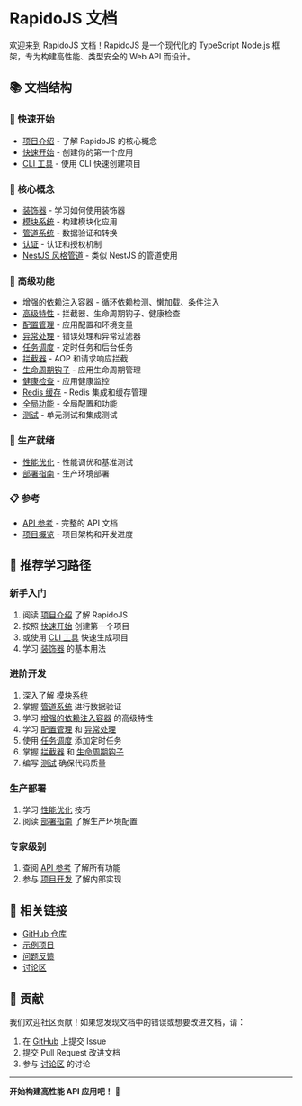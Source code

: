 # RapidoJS 文档

欢迎来到 RapidoJS 文档！RapidoJS 是一个现代化的 TypeScript Node.js 框架，专为构建高性能、类型安全的 Web API 而设计。

## 📚 文档结构

### 🚀 快速开始
- [项目介绍](./intro.md) - 了解 RapidoJS 的核心概念
- [快速开始](./getting-started.md) - 创建你的第一个应用
- [CLI 工具](./cli.md) - 使用 CLI 快速创建项目

### 📖 核心概念
- [装饰器](./decorators.md) - 学习如何使用装饰器
- [模块系统](./modules.md) - 构建模块化应用
- [管道系统](./pipes.md) - 数据验证和转换
- [认证](./auth.md) - 认证和授权机制
- [NestJS 风格管道](./nestjs-style-pipes.md) - 类似 NestJS 的管道使用

### 🔧 高级功能
- [增强的依赖注入容器](./enhanced-di-container.md) - 循环依赖检测、懒加载、条件注入
- [高级特性](./advanced-features.md) - 拦截器、生命周期钩子、健康检查
- [配置管理](./configuration.md) - 应用配置和环境变量
- [异常处理](./exception-filters.md) - 错误处理和异常过滤器
- [任务调度](./schedule.md) - 定时任务和后台任务
- [拦截器](./interceptors.md) - AOP 和请求响应拦截
- [生命周期钩子](./lifecycle-hooks.md) - 应用生命周期管理
- [健康检查](./health-check.md) - 应用健康监控
- [Redis 缓存](./redis.md) - Redis 集成和缓存管理
- [全局功能](./global-features.md) - 全局配置和功能
- [测试](./testing.md) - 单元测试和集成测试

### 🚀 生产就绪
- [性能优化](./performance.md) - 性能调优和基准测试
- [部署指南](./deployment.md) - 生产环境部署

### 📋 参考
- [API 参考](./api-reference.md) - 完整的 API 文档
- [项目概览](./overview.md) - 项目架构和开发进度

## 🎯 推荐学习路径

### 新手入门
1. 阅读 [项目介绍](./intro.md) 了解 RapidoJS
2. 按照 [快速开始](./getting-started.md) 创建第一个项目
3. 或使用 [CLI 工具](./cli.md) 快速生成项目
4. 学习 [装饰器](./decorators.md) 的基本用法

### 进阶开发
1. 深入了解 [模块系统](./modules.md) 
2. 掌握 [管道系统](./pipes.md) 进行数据验证
3. 学习 [增强的依赖注入容器](./enhanced-di-container.md) 的高级特性
4. 学习 [配置管理](./configuration.md) 和 [异常处理](./exception-filters.md)
5. 使用 [任务调度](./schedule.md) 添加定时任务
6. 掌握 [拦截器](./interceptors.md) 和 [生命周期钩子](./lifecycle-hooks.md)
7. 编写 [测试](./testing.md) 确保代码质量

### 生产部署
1. 学习 [性能优化](./performance.md) 技巧
2. 阅读 [部署指南](./deployment.md) 了解生产环境配置

### 专家级别
1. 查阅 [API 参考](./api-reference.md) 了解所有功能
2. 参与 [项目开发](./overview.md) 了解内部实现

## 🔗 相关链接

- [GitHub 仓库](https://github.com/rapidojs/rapidojs)
- [示例项目](https://github.com/rapidojs/rapidojs/tree/main/apps/example-api)
- [问题反馈](https://github.com/rapidojs/rapidojs/issues)
- [讨论区](https://github.com/rapidojs/rapidojs/discussions)

## 🤝 贡献

我们欢迎社区贡献！如果您发现文档中的错误或想要改进文档，请：

1. 在 [GitHub](https://github.com/rapidojs/rapidojs) 上提交 Issue
2. 提交 Pull Request 改进文档
3. 参与 [讨论区](https://github.com/rapidojs/rapidojs/discussions) 的讨论

---

**开始构建高性能 API 应用吧！** 🚀